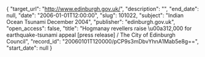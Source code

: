 {
  "target_url": "http://www.edinburgh.gov.uk/", 
  "description": "", 
  "end_date": null, 
  "date": "2006-01-01T12:00:00", 
  "slug": 101022, 
  "subject": "Indian Ocean Tsunami December 2004", 
  "publisher": "edinburgh.gov.uk", 
  "open_access": false, 
  "title": "Hogmanay revellers raise \u00a312,000 for earthquake-tsunami appeal [press release] / The City of Edinburgh Council", 
  "record_id": "20060101T120000/pCP9s3mDbvYhnA1Mab5e8g==", 
  "start_date": null
}

